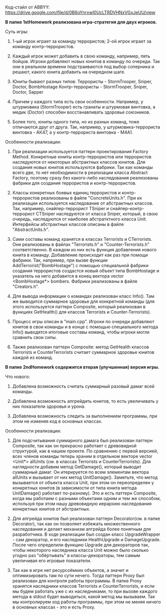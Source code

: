 Код-стайл от ABBYY: https://drive.google.com/file/d/0B6oYnrxwl0UcLTRDVHNxVGxJeUU/view

<b> В папке 1stHomework реализована игра-стратегия для двух игроков. </b>

Суть игры:
1) 1-ый игрок играет за команду террористов; 2-ой игрок играет за команду контр-террористов.

2) Каждый игрок может добавить в свою команду, например, пять бойцов. Игроки добавляют новых юнитов в команду по очереди. Так они в реальном времени подстраиваются под выбор соперника и решают, какого юнита добавить на очередном шаге.

3) Юниты бывают разных типов:
Террористы - StormTrooper, Sniper, Doctor, BombHostage
Контр-террористы - StormTrooper, Sniper, Doctor, Sapper

4) Причем у каждого типа есть свои особенности. Например, у штурмовика (StormTrooper) есть гранаты и штурмовая винтовка, а медик (Doctor) способен восстанавливать здоровье союзников.

5) Более того, юниты одного типа, но из разных команд, тоже отличаются друг от друга. Так, например, у штурмовика-террориста винтовка - АК47, а у контр-террориста винтовка - M4A1.

Особенности реализации:
1) При реализации используется паттерн проектирования Factory Method. Конкретные юниты контр-террористов или террористов наследуются от некоторых абстрактных классов юнитов. Для создания новых юнитов используются фабрики. Так как команды всего две, то нет необходимости в реализации класса Abstract Factory, поэтому сразу без какого-либо наследования реализованы фабрики для создания террористов и контр-террористов.

2) Классы конкретных боевых единиц террористов и контр-террористов реализованы в файле "ConcreteUnits.h". При их реализации используется наследование от абстрактных классов. Так, например, снайпер-террорист TSniper и снайпер-контр-террорист CTSniper наследуются от класса Sniper, который, в свою очередь, наследуются от наиболее абстратктного класса Unit. Интерфейсы абстрактных классов описаны в файле "AbstractUnits.h".

3) Сами составы команд хранятся в классах Terrorists и CTerrorists. Они реализованы в файлах "Terrorists.h" и "Counter-Terrorists.h" соответственно. В каждом из них есть функция добавления нового юнита в команду. Добавление происходит как раз при помощи фабрики. Так, например, при вызве функции AddTerrorist("BombHostage") с помощью специальной фабрики создания террористов создастся новый объект типа BombHostage и указатель на него добавится в конец вектора vector <BombHostage*> bombers. Фабрики реализованы в файле "Creators.h".

4) Для вывода информации о командах реализован класс Info(). Там же выводится суммарное здоровье для конкретной команды (для этого используется паттерн Composite, который реализован в функциях GetHealth() для классов Terrorists и Counter-Terrorists).

5) Процесс игры описан в "main.cpp". Игроки по очереди добавляют юнитов в свои команды и в конце с помощью специального метода Info() выводятся итоговые составы команд, чтобы игроки могли сравнить свои силы.

6) Также реализован паттерн Composite: метод GetHealth классов Terrorists и CounterTerrorists считает суммарное здоровье юнитов каждой из команд.



<b> В папке 2ndHomework содержится вторая (улучшенная) версия игры. </b>

Что нового:
1) Добавлена возможность считать суммарный разовый дамаг всей команды.

2) Добавлена возможность апгрейдить юнитов, то есть увеличивать у них показатели здоровья и урона.

3) Добавлена возможность следить за выполнением программы, при этом не изменяя код в основных классах.

Особенности реализации:
1) Для подсчитывания суммарного дамага был реализован паттерн Composite, так как он прекрасно работает с древовидной структурой, как в нашем проекте. По сравнению с первой версией, всех членов команды теперь храним в отдельном векторе vector <Unit*> allUnits (см. в классах Terrorists и CounterTerrorists). Для наглядности добавим метод GetDamage(), который выводит суммарный дамаг. Он итерируется по всем элементам вектора allUnits и вызывает от них метод UnitDamage(). Заметьте, что метод вызывается от объекта класса Unit, при этом он переопределен у конкретных юнитов (в зависимости от типа юнита метода UnitDamage() работает по-разному). Это и есть паттерн Composite, когда мы работаем с разными объектами одним и тем же способом, используя при этом нашу древовидную иерархию наследования конкретных юнитов от абстрактных.

2) Для апгрейда юнитов был реализован паттерн Decorator(см. в папке Decorator), так как он позволяет избежать множественного наследования и делает механизм апгрейда более понятным для разработчика. В ходе реализации был создан класс UpgradeWrapper - сам декоратор, и его наследники HealthUpgrade и DamageUpgrade. После чего определили функцию Upgrade для декораторов так, чтобы некоторого наследника класса Unit можно было сколько угодно раз "обёртывать" в классы-декораторы, тем самым увеличивая его игровые показатели.

3) Так как в игре нет ресурсоёмких объектов, а значит и оптимизировать там по сути нечего. Тогда паттерн Proxy был реализован для контроля работы программы. В папке Proxy хранятся наследники классов Terrorists и CounterTerrorists, и если мы будем работать уже с их наследниками, то при вызове каждого метода в stdout будет выводиться, какой метод мы вызываем. Так мы контролируем ход работы программы, при этом не меняя ничего в основных классах - это и есть Proxy.